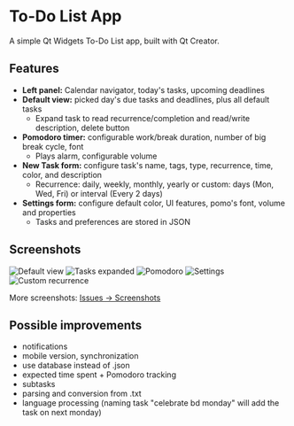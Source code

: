 # To-Do List App

A simple Qt Widgets To-Do List app, built with Qt Creator.

## Features

- **Left panel:** Calendar navigator, today's tasks, upcoming deadlines  
- **Default view:** picked day's due tasks and deadlines, plus all default tasks
  - Expand task to read recurrence/completion and read/write description, delete button
- **Pomodoro timer:** configurable work/break duration, number of big break cycle, font
  - Plays alarm, configurable volume
- **New Task form:** configure task's name, tags, type, recurrence, time, color, and description
  - Recurrence: daily, weekly, monthly, yearly or custom: days (Mon, Wed, Fri) or interval (Every 2 days)
- **Settings form:** configure default color, UI features, pomo's font, volume and properties
  - Tasks and preferences are stored in JSON

## Screenshots

![Default view](https://github.com/user-attachments/assets/ab7f56b3-d753-4354-9070-a52da1c5f293)
![Tasks expanded](https://github.com/user-attachments/assets/f84e0448-078d-41b4-b385-8edc95298154)
![Pomodoro](https://github.com/user-attachments/assets/7fb97fe3-7ab3-447a-90ca-588f93ff526a)
![Settings](https://github.com/user-attachments/assets/5b643bbb-2c74-4b55-925d-32bc2c044d0f)
![Custom recurrence](https://github.com/user-attachments/assets/b4f1b8cd-5e2c-467c-a738-600b29e468f2)

More screenshots: [Issues → Screenshots](https://github.com/david4more/Thinker/issues/1)

## Possible improvements

  - notifications
  - mobile version, synchronization
  - use database instead of .json
  - expected time spent + Pomodoro tracking
  - subtasks
  - parsing and conversion from .txt
  - language processing (naming task "celebrate bd monday" will add the task on next monday)
